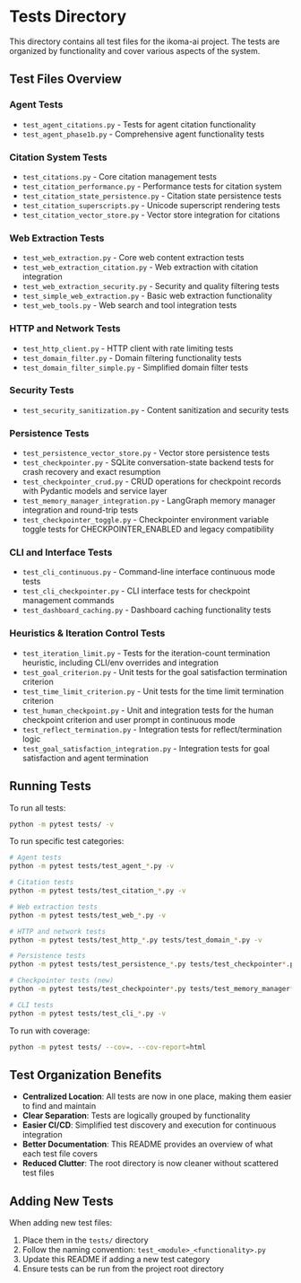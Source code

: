 # Tests Directory

This directory contains all test files for the ikoma-ai project. The tests are organized by functionality and cover various aspects of the system.

## Test Files Overview

### Agent Tests
- `test_agent_citations.py` - Tests for agent citation functionality
- `test_agent_phase1b.py` - Comprehensive agent functionality tests

### Citation System Tests
- `test_citations.py` - Core citation management tests
- `test_citation_performance.py` - Performance tests for citation system
- `test_citation_state_persistence.py` - Citation state persistence tests
- `test_citation_superscripts.py` - Unicode superscript rendering tests
- `test_citation_vector_store.py` - Vector store integration for citations

### Web Extraction Tests
- `test_web_extraction.py` - Core web content extraction tests
- `test_web_extraction_citation.py` - Web extraction with citation integration
- `test_web_extraction_security.py` - Security and quality filtering tests
- `test_simple_web_extraction.py` - Basic web extraction functionality
- `test_web_tools.py` - Web search and tool integration tests

### HTTP and Network Tests
- `test_http_client.py` - HTTP client with rate limiting tests
- `test_domain_filter.py` - Domain filtering functionality tests
- `test_domain_filter_simple.py` - Simplified domain filter tests

### Security Tests
- `test_security_sanitization.py` - Content sanitization and security tests

### Persistence Tests
- `test_persistence_vector_store.py` - Vector store persistence tests
- `test_checkpointer.py` - SQLite conversation-state backend tests for crash recovery and exact resumption
- `test_checkpointer_crud.py` - CRUD operations for checkpoint records with Pydantic models and service layer
- `test_memory_manager_integration.py` - LangGraph memory manager integration and round-trip tests
- `test_checkpointer_toggle.py` - Checkpointer environment variable toggle tests for CHECKPOINTER_ENABLED and legacy compatibility

### CLI and Interface Tests
- `test_cli_continuous.py` - Command-line interface continuous mode tests
- `test_cli_checkpointer.py` - CLI interface tests for checkpoint management commands
- `test_dashboard_caching.py` - Dashboard caching functionality tests

### Heuristics & Iteration Control Tests
- `test_iteration_limit.py` - Tests for the iteration-count termination heuristic, including CLI/env overrides and integration
- `test_goal_criterion.py` - Unit tests for the goal satisfaction termination criterion
- `test_time_limit_criterion.py` - Unit tests for the time limit termination criterion
- `test_human_checkpoint.py` - Unit and integration tests for the human checkpoint criterion and user prompt in continuous mode
- `test_reflect_termination.py` - Integration tests for reflect/termination logic
- `test_goal_satisfaction_integration.py` - Integration tests for goal satisfaction and agent termination

## Running Tests

To run all tests:
```bash
python -m pytest tests/ -v
```

To run specific test categories:
```bash
# Agent tests
python -m pytest tests/test_agent_*.py -v

# Citation tests
python -m pytest tests/test_citation_*.py -v

# Web extraction tests
python -m pytest tests/test_web_*.py -v

# HTTP and network tests
python -m pytest tests/test_http_*.py tests/test_domain_*.py -v

# Persistence tests
python -m pytest tests/test_persistence_*.py tests/test_checkpointer*.py -v

# Checkpointer tests (new)
python -m pytest tests/test_checkpointer*.py tests/test_memory_manager*.py -v

# CLI tests
python -m pytest tests/test_cli_*.py -v
```

To run with coverage:
```bash
python -m pytest tests/ --cov=. --cov-report=html
```

## Test Organization Benefits

- **Centralized Location**: All tests are now in one place, making them easier to find and maintain
- **Clear Separation**: Tests are logically grouped by functionality
- **Easier CI/CD**: Simplified test discovery and execution for continuous integration
- **Better Documentation**: This README provides an overview of what each test file covers
- **Reduced Clutter**: The root directory is now cleaner without scattered test files

## Adding New Tests

When adding new test files:
1. Place them in the `tests/` directory
2. Follow the naming convention: `test_<module>_<functionality>.py`
3. Update this README if adding a new test category
4. Ensure tests can be run from the project root directory 